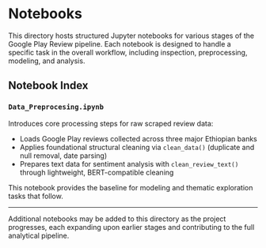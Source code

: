 # Notebooks

This directory hosts structured Jupyter notebooks for various stages of the Google Play Review pipeline. Each notebook is designed to handle a specific task in the overall workflow, including inspection, preprocessing, modeling, and analysis.

## Notebook Index

### `Data_Preprocesing.ipynb`
Introduces core processing steps for raw scraped review data:
- Loads Google Play reviews collected across three major Ethiopian banks
- Applies foundational structural cleaning via `clean_data()` (duplicate and null removal, date parsing)
- Prepares text data for sentiment analysis with `clean_review_text()` through lightweight, BERT-compatible cleaning

This notebook provides the baseline for modeling and thematic exploration tasks that follow.

---

Additional notebooks may be added to this directory as the project progresses, each expanding upon earlier stages and contributing to the full analytical pipeline.